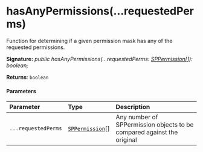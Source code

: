 # hasAnyPermissions(...requestedPerms)



Function for determining if a given permission mask has any of the requested permissions.

**Signature:** _public hasAnyPermissions(...requestedPerms: [SPPermission](../../sp-page-context.api/class/sppermission.md)[]): boolean;_

**Returns**: `boolean`





#### Parameters


| Parameter	   | Type    | Description |
|:-------------|:---------------|:------------|
| `...requestedPerms`    | [`SPPermission`](../../sp-page-context.api/class/sppermission.md)[] | Any number of SPPermission objects to be compared against the original |


